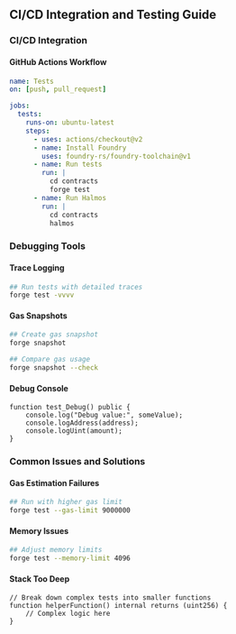 ## CI/CD Integration and Testing Guide

### CI/CD Integration

#### GitHub Actions Workflow
```yaml
name: Tests
on: [push, pull_request]

jobs:
  tests:
    runs-on: ubuntu-latest
    steps:
      - uses: actions/checkout@v2
      - name: Install Foundry
        uses: foundry-rs/foundry-toolchain@v1
      - name: Run tests
        run: |
          cd contracts
          forge test
      - name: Run Halmos
        run: |
          cd contracts
          halmos
```

### Debugging Tools

#### Trace Logging
```bash
## Run tests with detailed traces
forge test -vvvv
```

#### Gas Snapshots
```bash
## Create gas snapshot
forge snapshot

## Compare gas usage
forge snapshot --check
```

#### Debug Console
```solidity
function test_Debug() public {
    console.log("Debug value:", someValue);
    console.logAddress(address);
    console.logUint(amount);
}
```

### Common Issues and Solutions

#### Gas Estimation Failures
```bash
## Run with higher gas limit
forge test --gas-limit 9000000
```

#### Memory Issues
```bash
## Adjust memory limits
forge test --memory-limit 4096
```

#### Stack Too Deep
```solidity
// Break down complex tests into smaller functions
function helperFunction() internal returns (uint256) {
    // Complex logic here
}
```
